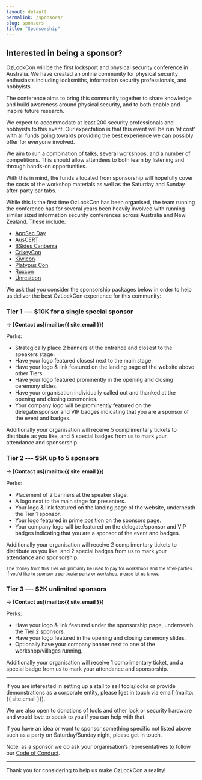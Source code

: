 ```yaml
---
layout: default
permalink: /sponsors/
slug: sponsors
title: "Sponsorship"
---
```


## Interested in being a sponsor?

OzLockCon will be the first locksport and physical security conference in Australia. We have created an online community for physical security enthusiasts including locksmiths, information security professionals, and hobbyists.

The conference aims to bring this community together to share knowledge and build awareness around physical security, and to both enable and inspire future research.

We expect to accommodate at least 200 security professionals and hobbyists to this event. Our expectation is that this event will be run ‘at cost’ with all funds going towards providing the best experience we can possibly offer for everyone involved.

We aim to run a combination of talks, several workshops, and a number of competitions. This should allow attendees to both learn by listening and through hands-on opportunities.

With this in mind, the funds allocated from sponsorship will hopefully cover the costs of the workshop materials as well as the Saturday and Sunday after-party bar tabs.

While this is the first time OzLockCon has been organised, the team running the conference has for several years been heavily involved with running similar sized information security conferences across Australia and New Zealand. These include:

- [AppSec Day](https://www.eventbrite.com.au/e/owasp-melbourne-appsec-day-tickets-27378844862#)
- [AusCERT](https://conference.auscert.org.au/)
- [BSides Canberra](http://bsidesau.com.au/)
- [CrikeyCon](https://www.crikeycon.com/)
- [Kiwicon](https://kiwicon.org/)
- [Platypus Con](https://letsjusthackshit.org/platypuscon2016.html)
- [Ruxcon](https://ruxcon.org.au/)
- [Unrestcon](http://unre.st)

We ask that you consider the sponsorship packages below in order to help us deliver the best OzLockCon experience for this community:

### Tier 1 --– $10K for a single special sponsor

&rarr; **[Contact us](mailto:{{ site.email }})**

Perks:

- Strategically place 2 banners at the entrance and closest to the speakers stage.
- Have your logo featured closest next to the main stage.
- Have your logo & link featured on the landing page of the website above other Tiers.
- Have your logo featured prominently in the opening and closing ceremony slides.
- Have your organisation individually called out and thanked at the opening and closing ceremonies.
- Your company logo will be prominently featured on the delegate/sponsor and VIP badges indicating that you are a sponsor of the event and badges.


Additionally your organisation will receive 5 complimentary tickets to distribute as you like, and 5 special badges from us to mark your attendance and sponsorship.

### Tier 2 --- $5K up to 5 sponsors

&rarr; **[Contact us](mailto:{{ site.email }})**

Perks:

- Placement of 2 banners at the speaker stage.
- A logo next to the main stage for presenters.
- Your logo & link featured on the landing page of the website, underneath the Tier 1 sponsor.
- Your logo featured in prime position on the sponsors page.
- Your company logo will be featured on the delegate/sponsor and VIP badges indicating that you are a sponsor of the event and badges.

 
Additionally your organisation will receive 2 complimentary tickets to distribute as you like, and 2 special badges from us to mark your attendance and sponsorship.

<small>The money from this Tier will primarily be used to pay for workshops and the after-parties. If you'd like to sponsor a particular party or workshop, please let us know.</small>

### Tier 3 --- $2K unlimited sponsors

&rarr; **[Contact us](mailto:{{ site.email }})**

Perks:

- Have your logo & link featured under the sponsorship page, underneath the Tier 2 sponsors.
- Have your logo featured in the opening and closing ceremony slides.
- Optionally have your company banner next to one of the workshop/villages running.


Additionally your organisation will receive 1 complimentary ticket, and a special badge from us to mark your attendance and sponsorship.

***

If you are interested in setting up a stall to sell tools/locks or provide demonstrations as a corporate entity, please [get in touch via email](mailto:{{ site.email }}).

We are also open to donations of tools and other lock or security hardware and would love to speak to you if you can help with that.

If you have an idea or want to sponsor something specific not listed above such as a party on Saturday/Sunday night, please get in touch.

Note: as a sponsor we do ask your organisation’s representatives to follow our [Code of Conduct](/conduct/).

***

Thank you for considering to help us make OzLockCon a reality!
